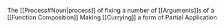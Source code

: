 The [[Process#Noun|process]] of fixing a number of [[Arguments]]s  of a [[Function Composition]]
Making [[Currying]] a form of Partial Application